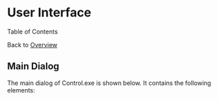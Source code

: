 # User Interface

Table of Contents


Back to [Overview](../README.md)

## Main Dialog

The main dialog of Control.exe is shown below. It contains the following elements:

